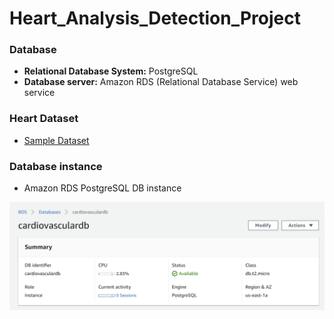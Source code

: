 # Heart_Analysis_Detection_Project
### Database
- **Relational Database System:** PostgreSQL
- **Database server:** Amazon RDS (Relational Database Service) web service

### Heart Dataset 
- [Sample Dataset](https://github.com/pasmi369/Heart_Analysis_Detection_Project/blob/heart_database/sample.csv)

### Database instance
- Amazon RDS PostgreSQL DB instance 

![alt tag](https://github.com/pasmi369/Heart_Analysis_Detection_Project/blob/heart_database/DBInstance.PNG)